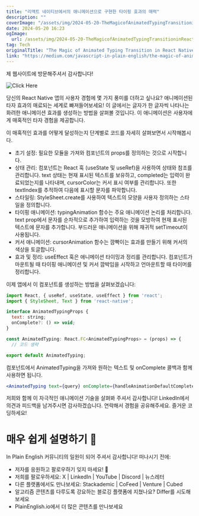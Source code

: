 ```yaml
---
title: "리액트 네이티브에서의 애니메이션으로 구현한 타이핑 효과의 매력"
description: ""
coverImage: "/assets/img/2024-05-20-TheMagicofAnimatedTypingTransitioninReactNative_0.png"
date: 2024-05-20 16:23
ogImage:
  url: /assets/img/2024-05-20-TheMagicofAnimatedTypingTransitioninReactNative_0.png
tag: Tech
originalTitle: "The Magic of Animated Typing Transition in React Native"
link: "https://medium.com/javascript-in-plain-english/the-magic-of-animated-typing-transition-in-react-native-1df5d74b8541"
---
```


제 웹사이트에 방문해주셔서 감사합니다!

![Click Here](https://miro.medium.com/v2/resize:fit:852/1*nUVr8lekbEbpfkq53IZ2fQ.gif)

당신의 React Native 앱의 사용자 경험에 몇 가지 풍미를 더하고 싶나요? 애니메이션된 타자 효과의 매료되는 세계로 빠져들어보세요! 이 글에서는 글자가 한 글자씩 나타나는 화려한 애니메이션 효과를 생성하는 방법을 살펴볼 것입니다. 이 애니메이션은 사용자에게 매혹적인 타자 경험을 제공합니다.

이 매혹적인 효과를 어떻게 달성하는지 단계별로 코드를 자세히 살펴보면서 시작해봅시다.

<div class="content-ad"></div>

- 초기 설정: 필요한 모듈을 가져와 컴포넌트의 props를 정의하는 것으로 시작합니다.
- 상태 관리: 컴포넌트는 React 훅 (useState 및 useRef)을 사용하여 상태와 참조를 관리합니다. text 상태는 현재 표시된 텍스트를 보유하고, completed는 입력이 완료되었는지를 나타내며, cursorColor는 커서 표시 여부를 관리합니다. 또한 textIndex를 추적하여 다음에 표시할 문자를 파악합니다.
- 스타일링: StyleSheet.create를 사용하여 텍스트의 모양을 사용자 정의하는 스타일을 정의합니다.
- 타이핑 애니메이션: typingAnimation 함수는 주요 애니메이션 논리를 처리합니다. text prop에서 문자를 순차적으로 추가하여 입력하는 것을 모방하여 현재 표시된 텍스트에 문자를 추가합니다. 부드러운 애니메이션을 위해 재귀적 setTimeout이 사용됩니다.
- 커서 애니메이션: cursorAnimation 함수는 깜빡이는 효과를 만들기 위해 커서의 색상을 토글합니다.
- 효과 및 정리: useEffect 훅은 애니메이션 타이밍과 정리를 관리합니다. 컴포넌트가 마운트될 때 타이핑 애니메이션 및 커서 깜박임을 시작하고 언마운트할 때 타이머를 정리합니다.

이제 앱에서 이 컴포넌트를 생성하는 방법을 살펴보겠습니다:

```js
import React, { useRef, useState, useEffect } from 'react';
import { StyleSheet, Text } from 'react-native';

interface AnimatedTypingProps {
  text: string;
  onComplete?: () => void;
}

const AnimatedTyping: React.FC<AnimatedTypingProps> = (props) => {
  // 코드 생략

export default AnimatedTyping;
```

컴포넌트에서 AnimatedTyping을 가져와 원하는 텍스트 및 onComplete 콜백과 함께 사용하면 됩니다.

<div class="content-ad"></div>

```jsx
<AnimatedTyping text={query} onComplete={handleAnimationDefaultComplete} />
```

저희와 함께 이 자극적인 애니메이션 기술을 살펴봐 주셔서 감사합니다! LinkedIn에서 의견과 피드백을 남겨주시면 감사하겠습니다. 연락해서 경험을 공유해주세요. 즐거운 코딩하세요!

# 매우 쉽게 설명하기 🚀

In Plain English 커뮤니티의 일원이 되어 주셔서 감사합니다! 떠나시기 전에:

<div class="content-ad"></div>

- 저자를 응원하고 팔로우하기 잊지 마세요! 👏️️
- 저희를 팔로우하세요: X | LinkedIn | YouTube | Discord | 뉴스레터
- 다른 플랫폼에서도 만나보세요: Stackademic | CoFeed | Venture | Cubed
- 알고리즘 콘텐츠를 다루도록 강요하는 블로깅 플랫폼에 지쳤나요? Differ를 시도해보세요
- PlainEnglish.io에서 더 많은 콘텐츠를 만나보세요
